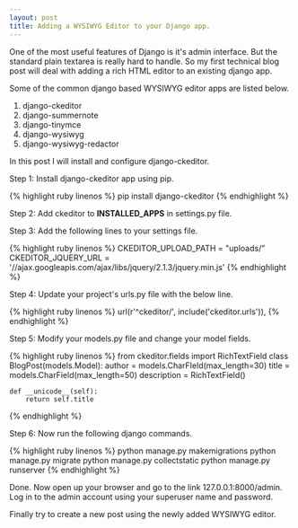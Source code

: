 ```yaml
---
layout: post
title: Adding a WYSIWYG Editor to your Django app.
---
```


One of the most useful features of Django is it's admin interface. But the standard plain textarea is really hard to handle. So my first technical blog post will deal with adding a rich HTML editor to an existing django app.

Some of the common django based WYSIWYG editor apps are listed below.

1. django-ckeditor
2. django-summernote
3. django-tinymce
4. django-wysiwyg 
5. django-wysiwyg-redactor 

In this post I will install and configure django-ckeditor.

Step 1:
Install django-ckeditor app using pip.

{% highlight ruby linenos %}
pip install django-ckeditor
{% endhighlight %}

Step 2:
Add ckeditor to <strong>INSTALLED_APPS</strong> in settings.py file.

Step 3:
Add the following lines to your settings file.

{% highlight ruby linenos %}
CKEDITOR_UPLOAD_PATH = "uploads/"
CKEDITOR_JQUERY_URL = '//ajax.googleapis.com/ajax/libs/jquery/2.1.3/jquery.min.js'
{% endhighlight %}

Step 4:
Update your project's urls.py file with the below line.

{% highlight ruby linenos %}
url(r'^ckeditor/', include('ckeditor.urls')),
{% endhighlight %}

Step 5:
Modify your models.py file and change your model fields.

{% highlight ruby linenos %}
from ckeditor.fields import RichTextField
class BlogPost(models.Model):
    author = models.CharFIeld(max_length=30)
    title = models.CharField(max_length=50)
    description = RichTextField()
    
    def __unicode__(self):
        return self.title
{% endhighlight %}

Step 6:
Now run the following django commands.

{% highlight ruby linenos %}
python manage.py makemigrations
python manage.py migrate
python manage.py collectstatic
python manage.py runserver
{% endhighlight %}

Done. Now open up your browser and go to the link 127.0.0.1:8000/admin. Log in to the admin account using your superuser name and password.

Finally try to create a new post using the newly added WYSIWYG editor.

